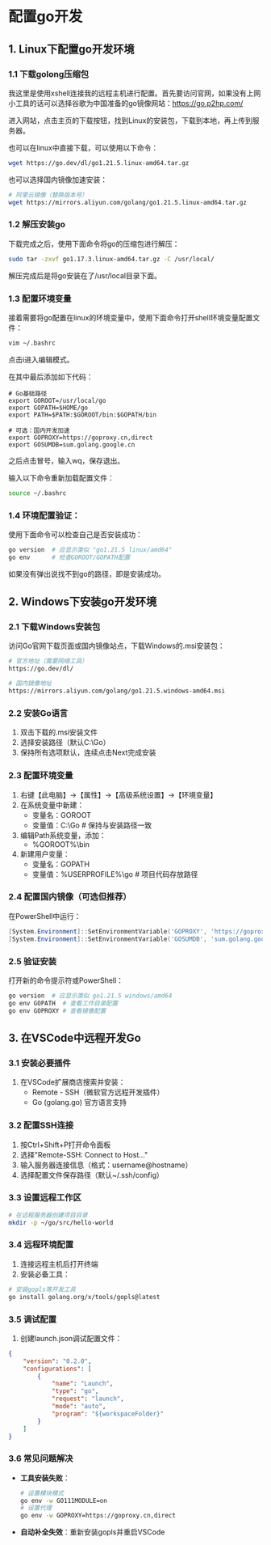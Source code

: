 # 配置go开发

## 1. Linux下配置go开发环境

### 1.1 下载golong压缩包

我这里是使用xshell连接我的远程主机进行配置。首先要访问官网，如果没有上网小工具的话可以选择谷歌为中国准备的go镜像网站：https://go.p2hp.com/

进入网站，点击主页的下载按钮，找到Linux的安装包，下载到本地，再上传到服务器。

也可以在linux中直接下载，可以使用以下命令：

```bash
wget https://go.dev/dl/go1.21.5.linux-amd64.tar.gz
```

也可以选择国内镜像加速安装：

```bash
# 阿里云镜像（替换版本号）
wget https://mirrors.aliyun.com/golang/go1.21.5.linux-amd64.tar.gz  
```

### 1.2  解压安装go

下载完成之后，使用下面命令将go的压缩包进行解压：

```bash
sudo tar -zxvf go1.17.3.linux-amd64.tar.gz -C /usr/local/ 
```

解压完成后是将go安装在了/usr/local目录下面。

### 1.3 配置环境变量

接着需要将go配置在linux的环境变量中，使用下面命令打开shell环境变量配置文件：

```bash
vim ~/.bashrc
```

点击i进入编辑模式。

在其中最后添加如下代码：

```
# Go基础路径 
export GOROOT=/usr/local/go 
export GOPATH=$HOME/go 
export PATH=$PATH:$GOROOT/bin:$GOPATH/bin 
 
# 可选：国内开发加速 
export GOPROXY=https://goproxy.cn,direct  
export GOSUMDB=sum.golang.google.cn  
```

之后点击冒号，输入wq，保存退出。

输入以下命令重新加载配置文件：

```bash
source ~/.bashrc
```

### 1.4 环境配置验证：

使用下面命令可以检查自己是否安装成功：

```bash
go version  # 应显示类似 "go1.21.5 linux/amd64"
go env      # 检查GOROOT/GOPATH配置 
```

如果没有弹出说找不到go的路径，即是安装成功。

## 2. Windows下安装go开发环境

### 2.1 下载Windows安装包

访问Go官网下载页面或国内镜像站点，下载Windows的.msi安装包：

```bash
# 官方地址（需要网络工具）
https://go.dev/dl/

# 国内镜像地址
https://mirrors.aliyun.com/golang/go1.21.5.windows-amd64.msi
```

### 2.2 安装Go语言

1. 双击下载的.msi安装文件
2. 选择安装路径（默认C:\Go）
3. 保持所有选项默认，连续点击Next完成安装

### 2.3 配置环境变量

1. 右键【此电脑】→【属性】→【高级系统设置】→【环境变量】
2. 在系统变量中新建：
   - 变量名：GOROOT
   - 变量值：C:\Go  # 保持与安装路径一致
3. 编辑Path系统变量，添加：
   - %GOROOT%\bin
4. 新建用户变量：
   - 变量名：GOPATH
   - 变量值：%USERPROFILE%\go  # 项目代码存放路径

### 2.4 配置国内镜像（可选但推荐）

在PowerShell中运行：
```powershell
[System.Environment]::SetEnvironmentVariable('GOPROXY', 'https://goproxy.cn,direct', 'User')
[System.Environment]::SetEnvironmentVariable('GOSUMDB', 'sum.golang.google.cn', 'User')
```

### 2.5 验证安装

打开新的命令提示符或PowerShell：
```bash
go version  # 应显示类似 go1.21.5 windows/amd64
go env GOPATH  # 查看工作目录配置
go env GOPROXY # 查看镜像配置
```

## 3. 在VSCode中远程开发Go

### 3.1 安装必要插件
1. 在VSCode扩展商店搜索并安装：
   - Remote - SSH（微软官方远程开发插件）
   - Go (golang.go) 官方语言支持

### 3.2 配置SSH连接
1. 按Ctrl+Shift+P打开命令面板
2. 选择"Remote-SSH: Connect to Host..."
3. 输入服务器连接信息（格式：username@hostname）
4. 选择配置文件保存路径（默认~/.ssh/config）

### 3.3 设置远程工作区
```bash
# 在远程服务器创建项目目录
mkdir -p ~/go/src/hello-world
```

### 3.4 远程环境配置
1. 连接远程主机后打开终端
2. 安装必备工具：
```bash
# 安装gopls等开发工具
go install golang.org/x/tools/gopls@latest
```

### 3.5 调试配置
1. 创建launch.json调试配置文件：
```json
{
    "version": "0.2.0",
    "configurations": [
        {
            "name": "Launch",
            "type": "go",
            "request": "launch",
            "mode": "auto",
            "program": "${workspaceFolder}"
        }
    ]
}
```

### 3.6 常见问题解决
- **工具安装失败**：
  ```bash
  # 设置模块模式
  go env -w GO111MODULE=on
  # 设置代理
  go env -w GOPROXY=https://goproxy.cn,direct
  ```
- **自动补全失效**：重新安装gopls并重启VSCode

